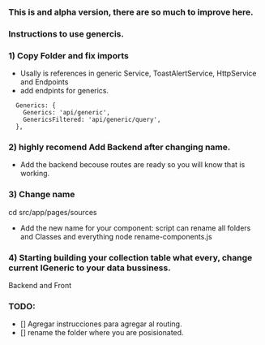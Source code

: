 ### This is and alpha version, there are so much to improve here.

### Instructions to use genercis.

### 1) Copy Folder and fix imports

- Usally is references in generic Service, ToastAlertService, HttpService and Endpoints
- add endpints for generics.

```
  Generics: {
    Generics: 'api/generic',
    GenericsFiltered: 'api/generic/query',
  },
```

### 2) highly recomend Add Backend after changing name.

- Add the backend becouse routes are ready so you will know that is working.

### 3) Change name

cd src/app/pages/sources

- Add the new name for your component: script can rename all folders and Classes and everything node rename-components.js

### 4) Starting building your collection table what every, change current IGeneric to your data bussiness.

Backend and Front

### TODO:

- [] Agregar instrucciones para agregar al routing.
- [] rename the folder where you are posisionated.
